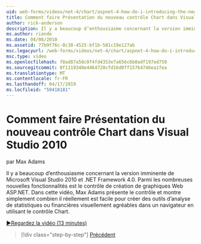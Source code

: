 ```yaml
---
uid: web-forms/videos/net-4/chart/aspnet-4-how-do-i-introducing-the-new-chart-control-in-visual-studio-2010
title: Comment faire Présentation du nouveau contrôle Chart dans Visual Studio 2010 | Microsoft Docs
author: rick-anderson
description: Il y a beaucoup d’enthousiasme concernant la version imminente de Microsoft Visual Studio 2010 et .NET Framework 4.0. Parmi les nombreuses nouvelles fonctionnalités est ASP.NET...
ms.author: riande
ms.date: 04/08/2010
ms.assetid: 77b9f76c-0c38-4525-bf1b-581c19e127ab
msc.legacyurl: /web-forms/videos/net-4/chart/aspnet-4-how-do-i-introducing-the-new-chart-control-in-visual-studio-2010
msc.type: video
ms.openlocfilehash: f8ad87a50c0f4fd4353e7a656c6b0adf197ed750
ms.sourcegitcommit: 0f1119340e4464720cfd16d0ff15764746ea1fea
ms.translationtype: MT
ms.contentlocale: fr-FR
ms.lasthandoff: 04/17/2019
ms.locfileid: "59418181"
---
```

# <a name="how-do-i-introducing-the-new-chart-control-in-visual-studio-2010"></a>Comment faire Présentation du nouveau contrôle Chart dans Visual Studio 2010

par Max Adams

Il y a beaucoup d’enthousiasme concernant la version imminente de Microsoft Visual Studio 2010 et .NET Framework 4.0. Parmi les nombreuses nouvelles fonctionnalités est le contrôle de création de graphiques Web ASP.NET. Dans cette vidéo, Max Adams présente le contrôle et montre simplement combien il réellement est facile pour créer des outils d’analyse de statistiques ou financières visuellement agréables dans un navigateur en utilisant le contrôle Chart.

[&#9654;Regardez la vidéo (13 minutes)](https://channel9.msdn.com/Blogs/ASP-NET-Site-Videos/aspnet-4-how-do-i-introducing-the-new-chart-control-in-visual-studio-2010)

> [!div class="step-by-step"]
> [Précédent](aspnet-4-quick-hit-chart-control.md)
